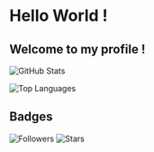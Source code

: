 # Hello World !
## Welcome to my profile !
![GitHub Stats](https://github-readme-stats.vercel.app/api?username=SCLF-Xingshu&show_icons=true&theme=radical)

![Top Languages](https://github-readme-stats.vercel.app/api/top-langs/?username=SCLF-Xingshu&layout=compact&theme=radical)

## Badges

![Followers](https://img.shields.io/github/followers/SCLF-Xingshu?label=Followers&style=social)
![Stars](https://img.shields.io/github/stars/SCLF-Xingshu?label=Stars&style=social)
